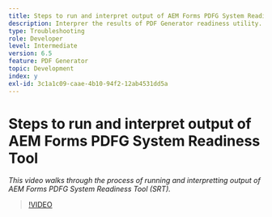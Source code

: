```yaml
---
title: Steps to run and interpret output of AEM Forms PDFG System Readiness Tool
description: Interprer the results of PDF Generator readiness utility.
type: Troubleshooting
role: Developer
level: Intermediate
version: 6.5
feature: PDF Generator
topic: Development
index: y
exl-id: 3c1a1c09-caae-4b10-94f2-12ab4531dd5a
---
```

# Steps to run and interpret output of AEM Forms PDFG System Readiness Tool

*This video walks through the process of running and interpretting output of AEM Forms PDFG System Readiness Tool (SRT).*

>[!VIDEO](https://video.tv.adobe.com/v/335543?quality=12&learn=on)
